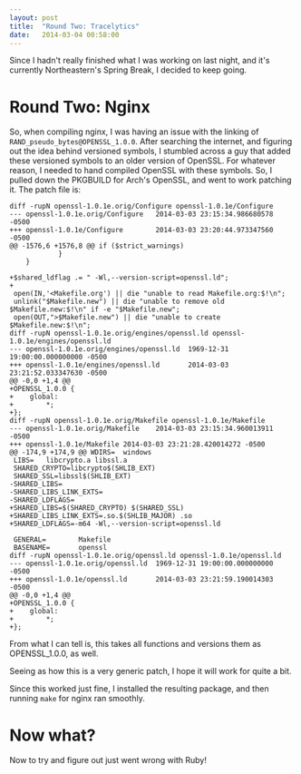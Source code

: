 ```yaml
---
layout: post
title:  "Round Two: Tracelytics"
date:   2014-03-04 00:58:00
---
```


Since I hadn't really finished what I was working on last night, and it's currently Northeastern's Spring Break, I decided to keep going.

# Round Two: Nginx

So, when compiling nginx, I was having an issue with the linking of `RAND_pseudo_bytes@OPENSSL_1.0.0`.  After searching the internet, and figuring out the idea behind versioned symbols, I stumbled across a guy that added these versioned symbols to an older version of OpenSSL.  For whatever reason, I needed to hand compiled OpenSSL with these symbols.  So, I pulled down the PKGBUILD for Arch's OpenSSL, and went to work patching it.  The patch file is:

    diff -rupN openssl-1.0.1e.orig/Configure openssl-1.0.1e/Configure
    --- openssl-1.0.1e.orig/Configure   2014-03-03 23:15:34.986680578 -0500
    +++ openssl-1.0.1e/Configure        2014-03-03 23:20:44.973347560 -0500
    @@ -1576,6 +1576,8 @@ if ($strict_warnings)
                }
        }
     
    +$shared_ldflag .= " -Wl,--version-script=openssl.ld";
    +
     open(IN,'<Makefile.org') || die "unable to read Makefile.org:$!\n";
     unlink("$Makefile.new") || die "unable to remove old $Makefile.new:$!\n" if -e "$Makefile.new";
     open(OUT,">$Makefile.new") || die "unable to create $Makefile.new:$!\n";
    diff -rupN openssl-1.0.1e.orig/engines/openssl.ld openssl-1.0.1e/engines/openssl.ld
    --- openssl-1.0.1e.orig/engines/openssl.ld  1969-12-31 19:00:00.000000000 -0500
    +++ openssl-1.0.1e/engines/openssl.ld       2014-03-03 23:21:52.033347630 -0500
    @@ -0,0 +1,4 @@
    +OPENSSL_1.0.0 {
    +    global:
    +        *;
    +};
    diff -rupN openssl-1.0.1e.orig/Makefile openssl-1.0.1e/Makefile
    --- openssl-1.0.1e.orig/Makefile    2014-03-03 23:15:34.960013911 -0500
    +++ openssl-1.0.1e/Makefile 2014-03-03 23:21:28.420014272 -0500
    @@ -174,9 +174,9 @@ WDIRS=  windows
     LIBS=   libcrypto.a libssl.a
     SHARED_CRYPTO=libcrypto$(SHLIB_EXT)
     SHARED_SSL=libssl$(SHLIB_EXT)
    -SHARED_LIBS=
    -SHARED_LIBS_LINK_EXTS=
    -SHARED_LDFLAGS=
    +SHARED_LIBS=$(SHARED_CRYPTO) $(SHARED_SSL)
    +SHARED_LIBS_LINK_EXTS=.so.$(SHLIB_MAJOR) .so
    +SHARED_LDFLAGS=-m64 -Wl,--version-script=openssl.ld
     
     GENERAL=        Makefile
     BASENAME=       openssl
    diff -rupN openssl-1.0.1e.orig/openssl.ld openssl-1.0.1e/openssl.ld
    --- openssl-1.0.1e.orig/openssl.ld  1969-12-31 19:00:00.000000000 -0500
    +++ openssl-1.0.1e/openssl.ld       2014-03-03 23:21:59.190014303 -0500
    @@ -0,0 +1,4 @@
    +OPENSSL_1.0.0 {
    +    global:
    +        *;
    +};

From what I can tell is, this takes all functions and versions them as OPENSSL_1.0.0, as well.

Seeing as how this is a very generic patch, I hope it will work for quite a bit.

Since this worked just fine, I installed the resulting package, and then running `make` for nginx ran smoothly.

# Now what?

Now to try and figure out just went wrong with Ruby!

